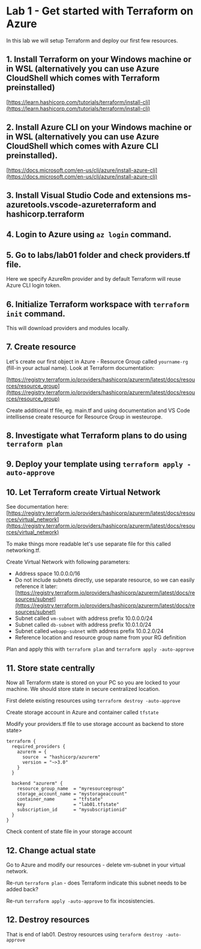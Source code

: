 # Lab 1 - Get started with Terraform on Azure
In this lab we will setup Terraform and deploy our first few resources.

## 1. Install Terraform on your Windows machine or in WSL (alternatively you can use Azure CloudShell which comes with Terraform preinstalled)
[https://learn.hashicorp.com/tutorials/terraform/install-cli](https://learn.hashicorp.com/tutorials/terraform/install-cli)

## 2. Install Azure CLI on your Windows machine or in WSL (alternatively you can use Azure CloudShell which comes with Azure CLI preinstalled). 
[https://docs.microsoft.com/en-us/cli/azure/install-azure-cli](https://docs.microsoft.com/en-us/cli/azure/install-azure-cli)

## 3. Install Visual Studio Code and extensions ms-azuretools.vscode-azureterraform and hashicorp.terraform

## 4. Login to Azure using ```az login``` command.

## 5. Go to labs/lab01 folder and check providers.tf file. 
Here we specify AzureRm provider and by default Terraform will reuse Azure CLI login token.

## 6. Initialize Terraform workspace with ```terraform init``` command. 
This will download providers and modules locally.

## 7. Create resource
Let's create our first object in Azure - Resource Group called ```yourname-rg``` (fill-in your actual name). Look at Terraform documentation:

[https://registry.terraform.io/providers/hashicorp/azurerm/latest/docs/resources/resource_group](https://registry.terraform.io/providers/hashicorp/azurerm/latest/docs/resources/resource_group)

Create additional tf file, eg. main.tf and using documentation and VS Code intellisense create resource for Resource Group in westeurope.

## 8. Investigate what Terraform plans to do using ```terraform plan```

## 9. Deploy your template using ```terraform apply -auto-approve```

## 10. Let Terraform create Virtual Network
See documentation here:
[https://registry.terraform.io/providers/hashicorp/azurerm/latest/docs/resources/virtual_network](https://registry.terraform.io/providers/hashicorp/azurerm/latest/docs/resources/virtual_network)

To make things more readable let's use separate file for this called networking.tf.

Create Virtual Network with following parameters:
- Address space 10.0.0.0/16
- Do not include subnets directly, use separate resource, so we can easily reference it later: [https://registry.terraform.io/providers/hashicorp/azurerm/latest/docs/resources/subnet](https://registry.terraform.io/providers/hashicorp/azurerm/latest/docs/resources/subnet)
- Subnet called ```vm-subnet``` with address prefix 10.0.0.0/24
- Subnet called ```db-subnet``` with address prefix 10.0.1.0/24
- Subnet called ```webapp-subnet``` with address prefix 10.0.2.0/24
- Reference location and resource group name from your RG definition

Plan and apply this with ```terraform plan``` and ```terraform apply -auto-approve```

## 11. Store state centrally
Now all Terraform state is stored on your PC so you are locked to your machine. We should store state in secure centralized location.

First delete existing resources using ```terraform destroy -auto-approve```

Create storage account in Azure and container called ```tfstate```

Modify your providers.tf file to use storage account as backend to store state>

```
terraform {
  required_providers {
    azurerm = {
      source  = "hashicorp/azurerm"
      version = "~>3.0"
    }
  }

  backend "azurerm" {
    resource_group_name  = "myresourcegroup"
    storage_account_name = "mystorageaccount"
    container_name       = "tfstate"
    key                  = "lab01.tfstate"
    subscription_id      = "mysubscriptionid"
  }
}
```

Check content of state file in your storage account

## 12. Change actual state
Go to Azure and modify our resources - delete vm-subnet in your virtual network.

Re-run ```terraform plan``` - does Terraform indicate this subnet needs to be added back?

Re-run ```terraform apply -auto-approve``` to fix incosistencies.

## 12. Destroy resources
That is end of lab01. Destroy resources using ```teraform destroy -auto-approve```



